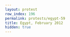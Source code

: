 ```yaml
---
layout: protest
row_index: 196
permalink: protests/egypt-59
title: Egypt, February 2012
hidden: true
---
```

